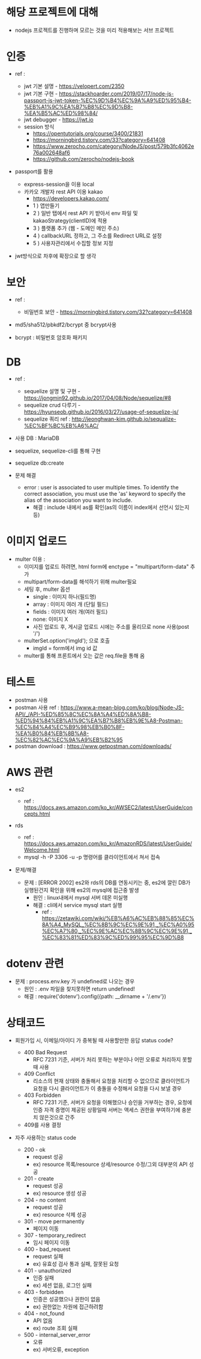 # 해당 프로젝트에 대해 

- nodejs 프로젝트를 진행하며 모르는 것을 미리 적용해보는 서브 프로젝트

# 인증

- ref : 
    - jwt 기본 설명 - https://velopert.com/2350
    - jwt 기본 구현 - https://stackhoarder.com/2019/07/17/node-js-passport-js-jwt-token-%EC%9D%B4%EC%9A%A9%ED%95%B4-%EB%A1%9C%EA%B7%B8%EC%9D%B8-%EA%B5%AC%ED%98%84/
    - jwt debugger - https://jwt.io
    - session 방식 
        - https://opentutorials.org/course/3400/21831
        - https://morningbird.tistory.com/33?category=641408
        - https://www.zerocho.com/category/NodeJS/post/579b3fc4062e76a002648af6
        - https://github.com/zerocho/nodejs-book

- passport를 활용
    - express-session을 이용 local
    - 카카오 개발자 rest API 이용 kakao
        - https://developers.kakao.com/
        - 1 ) 앱만들기
        - 2 ) 일반 탭에서 rest API 키 받아서 env 파일 및 kakaoStrategy(clientID)에 적용
        - 3 ) 플랫폼 추가 (웹 - 도메인 메인 주소)
        - 4 ) callbackURL 정하고, 그 주소를 Redirect URL로 설정
        - 5 ) 사용자관리에서 수집할 정보 지정
- jwt방식으로 차후에 확장으로 할 생각


# 보안

- ref :
    - 비밀번호 보안 - https://morningbird.tistory.com/32?category=641408
- md5/sha512/pbkdf2/bcrypt 중 bcrypt사용

- bcrypt : 비밀번호 암호화 패키지

# DB

- ref : 
    - sequelize 설명 및 구현 - https://jongmin92.github.io/2017/04/08/Node/sequelize/#8
    - sequelize crud 다루기 - https://hyunseob.github.io/2016/03/27/usage-of-sequelize-js/
    - sequelize 쿼리 ref : http://jeonghwan-kim.github.io/sequalize-%EC%BF%BC%EB%A6%AC/
- 사용 DB : MariaDB
- sequelize, sequelize-cli를 통해 구현
- sequelize db:create

- 문제 해결
    - error : user is associated to user multiple times. To identify the correct association, you must use the 'as' keyword to specify the alias of the association you want to include.
        - 해결 : include 내에서 as를 확인(as의 이름이 index에서 선언시 있는지 등)


# 이미지 업로드

- multer 이용 : 
    - 이미지를 업로드 하려면, html form에 enctype = "multipart/form-data" 추가
    - multipart/form-data를 해석하기 위해 multer필요
    - 세팅 후, multer 옵션
        - single : 이미지 하나(필드명)
        - array : 이미지 여러 개 (단일 필드)
        - fields : 이미지 여러 개(여러 필드)
        - none: 이미지 X
        - 사진 업로드 후, 게시글 업로드 시에는 주소를 올리므로 none 사용(post '/')
    - multerSet.option('imgId'); 으로 호출
        - imgId = form에서 img id 값
    - multer를 통해 프론트에서 오는 값은 req.file을 통해 옴

# 테스트

- postman 사용
- postman 사용 ref : https://www.a-mean-blog.com/ko/blog/Node-JS-API/_/API-%ED%85%8C%EC%8A%A4%ED%8A%B8-%ED%94%84%EB%A1%9C%EA%B7%B8%EB%9E%A8-Postman-%EC%84%A4%EC%B9%98%EB%B0%8F-%EA%B0%84%EB%8B%A8-%EC%82%AC%EC%9A%A9%EB%B2%95
- postman download : https://www.getpostman.com/downloads/

# AWS 관련

- es2
    - ref : https://docs.aws.amazon.com/ko_kr/AWSEC2/latest/UserGuide/concepts.html

- rds
    - ref : https://docs.aws.amazon.com/ko_kr/AmazonRDS/latest/UserGuide/Welcome.html
    - mysql -h <endpoint> -P 3306 -u <mymasteruser>  -p 명령어를 클라이언트에서 쳐서 접속

- 문제/해결
    - 문제 : [ERROR 2002] es2와 rds의 DB를 연동시키는 중, es2에 깔린 DB가 실행된건지 확인을 위해 es2의 mysql에 접근중 발생
        - 원인 : linux내에서 mysql 서버 데몬 미실행
        - 해결 : cli에서 service mysql start 실행
            - ref : https://zetawiki.com/wiki/%EB%A6%AC%EB%88%85%EC%8A%A4_MySQL_%EC%8B%9C%EC%9E%91,_%EC%A0%95%EC%A7%80,_%EC%9E%AC%EC%8B%9C%EC%9E%91,_%EC%83%81%ED%83%9C%ED%99%95%EC%9D%B8
  
# dotenv 관련

- 문제 : process.env.key 가 undefined로 나오는 경우
    - 원인 : .env 파일을 찾지못하면 return undefined!
    - 해결 : require('dotenv').config({path: __dirname + '/.env'})

# 상태코드

- 회원가입 시, 이메일/아이디 가 중복될 때 사용할만한 응답 status code?
    - 400 Bad Request
        - RFC 7231 기준, 서버가 처리 못하는 부분이나 어떤 오류로 처리하지 못할 때 사용
    - 409 Conflict
        - 리소스의 현재 상태와 충돌해서 요청을 처리할 수 없으므로 클라이언트가 요청을 다시 클라이언트가 이 충돌을 수정해서 요청을 다시 보낼 경우
    - 403 Forbidden
        - RFC 7231 기준, 서버가 요청을 이해했으나 승인을 거부하는 경우, 요청에 인증 자격 증명이 제공된 상황일때 서버는 액세스 권한을 부여하기에 충분치 않은것으로 간주
    - 409를 사용 결정

- 자주 사용하는 status code
    - 200 - ok
        - request 성공
        - ex) resource 목록/resource 상세/resource 수정/그외 대부분의 API 성공
    - 201 - create
        - request 성공
        - ex) resource 생성 성공
    - 204 - no content
        - request 성공
        - ex) resource 삭제 성공
    - 301 - move permanently
        - 페이지 이동
    - 307 - temporary_redirect
        - 임시 페이지 이동
    - 400 - bad_request
        - request 실패
        - ex) 유효성 검사 통과 실패, 잘못된 요청
    - 401 - unauthorized
        - 인증 실패
        - ex) 세션 없음, 로그인 실패
    - 403 - forbidden
        - 인증은 성공했으나 권한이 없음
        - ex) 권한없는 자원에 접근하려함
    - 404 - not_found
        - API 없음
        - ex) route 조회 실패
    - 500 - internal_server_error
        - 오류
        - ex) 서버오류, exception